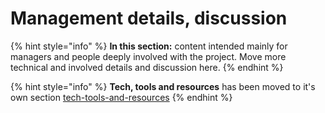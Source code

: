 # Management details, discussion

{% hint style="info" %}
**In this section:** content intended mainly for managers and people deeply involved with the project. Move more technical and involved details and discussion here.
{% endhint %}

{% hint style="info" %}
**Tech, tools and resources** has been moved to it's own section [tech-tools-and-resources](../tech-tools-and-resources/ "mention")
{% endhint %}
